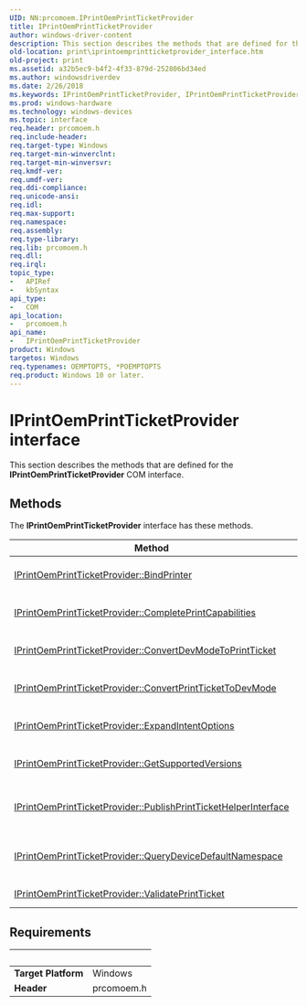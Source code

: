 ```yaml
---
UID: NN:prcomoem.IPrintOemPrintTicketProvider
title: IPrintOemPrintTicketProvider
author: windows-driver-content
description: This section describes the methods that are defined for the IPrintOemPrintTicketProvider COM interface.
old-location: print\iprintoemprintticketprovider_interface.htm
old-project: print
ms.assetid: a32b5ec9-b4f2-4f33-879d-252806bd34ed
ms.author: windowsdriverdev
ms.date: 2/26/2018
ms.keywords: IPrintOemPrintTicketProvider, IPrintOemPrintTicketProvider interface [Print Devices], IPrintOemPrintTicketProvider interface [Print Devices], described, prcomoem/IPrintOemPrintTicketProvider, print.iprintoemprintticketprovider_interface, print_ticket-package_73ff5919-5d89-4fe1-b10f-03f2b14b716f.xml
ms.prod: windows-hardware
ms.technology: windows-devices
ms.topic: interface
req.header: prcomoem.h
req.include-header: 
req.target-type: Windows
req.target-min-winverclnt: 
req.target-min-winversvr: 
req.kmdf-ver: 
req.umdf-ver: 
req.ddi-compliance: 
req.unicode-ansi: 
req.idl: 
req.max-support: 
req.namespace: 
req.assembly: 
req.type-library: 
req.lib: prcomoem.h
req.dll: 
req.irql: 
topic_type:
-	APIRef
-	kbSyntax
api_type:
-	COM
api_location:
-	prcomoem.h
api_name:
-	IPrintOemPrintTicketProvider
product: Windows
targetos: Windows
req.typenames: OEMPTOPTS, *POEMPTOPTS
req.product: Windows 10 or later.
---
```


# IPrintOemPrintTicketProvider interface

This section describes the methods that are defined for the <b>IPrintOemPrintTicketProvider</b> COM interface.

## Methods

<p>The <b>IPrintOemPrintTicketProvider</b> interface has these methods.</p>

| Method | Description |
| ---- |:---- |
| [IPrintOemPrintTicketProvider::BindPrinter](nf-prcomoem-iprintoemprintticketprovider-bindprinter.md) | The IPrintOemPrintTicketProvider::BindPrinter method enables the core driver to associate a set of private namespace uniform resource identifiers (URIs) with a device. |
| [IPrintOemPrintTicketProvider::CompletePrintCapabilities](nf-prcomoem-iprintoemprintticketprovider-completeprintcapabilities.md) | The IPrintOemPrintTicketProvider::CompletePrintCapabilities method fills in the remaining entries of the specified print capabilities document. |
| [IPrintOemPrintTicketProvider::ConvertDevModeToPrintTicket](nf-prcomoem-iprintoemprintticketprovider-convertdevmodetoprintticket.md) | The IPrintOemPrintTicketProvider::ConvertDevModeToPrintTicket method converts a DEVMODEW structure into a print ticket. |
| [IPrintOemPrintTicketProvider::ConvertPrintTicketToDevMode](nf-prcomoem-iprintoemprintticketprovider-convertprinttickettodevmode.md) | The IPrintOemPrintTicketProvider::ConvertPrintTicketToDevMode method converts a print ticket to a DEVMODEW structure. |
| [IPrintOemPrintTicketProvider::ExpandIntentOptions](nf-prcomoem-iprintoemprintticketprovider-expandintentoptions.md) | The IPrintOemPrintTicketProvider::ExpandIntentOptions method enables the plug-in to expand printer options (such as photo printing) into individual feature settings in the print ticket. |
| [IPrintOemPrintTicketProvider::GetSupportedVersions](nf-prcomoem-iprintoemprintticketprovider-getsupportedversions.md) | The IPrintOemPrintTicketProvider::GetSupportedVersions method retrieves major versions of the print schemas that are supported by the plug-in provider. |
| [IPrintOemPrintTicketProvider::PublishPrintTicketHelperInterface](nf-prcomoem-iprintoemprintticketprovider-publishprinttickethelperinterface.md) | The IPrintOemPrintTicketProvider::PublishPrintTicketHelperInterface method publishes the print ticket helper interface for either Unidrv or Pscript5 user interface (UI) plug-ins. |
| [IPrintOemPrintTicketProvider::QueryDeviceDefaultNamespace](nf-prcomoem-iprintoemprintticketprovider-querydevicedefaultnamespace.md) | The IPrintOemPrintTicketProvider::QueryDeviceDefaultNamespace method queries the device for its default namespace uniform resource identifier (URI). |
| [IPrintOemPrintTicketProvider::ValidatePrintTicket](nf-prcomoem-iprintoemprintticketprovider-validateprintticket.md) | The IPrintOemPrintTicketProvider::ValidatePrintTicket method validates a print ticket. |


## Requirements
| &nbsp; | &nbsp; |
| ---- |:---- |
| **Target Platform** | Windows |
| **Header** | prcomoem.h |